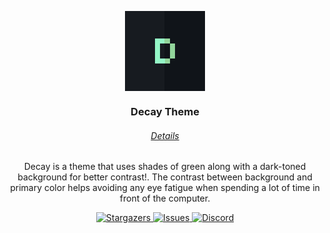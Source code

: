 <p align="center">
  <img align="center" src="https://raw.githubusercontent.com/decaycs/.github/main/assets/logo.png">
</p>

<h3 align="center">Decay Theme</h3>

<h6 align="center">
  <a href="https://github.com/decaycs/decaycs">
    Details
  </a>
</h6>

<p align="center">Decay is a theme that uses shades of green along with a dark-toned background for better contrast!. The
contrast between background and primary color helps avoiding any eye fatigue when spending a
lot of time in front of the computer.</p>

<p align="center">
  <a href="https://github.com/decaycs/decaycs/stargazers">
    <img
      alt="Stargazers"
      src="https://img.shields.io/github/stars/decaycs/decaycs?style=for-the-badge&logo=starship&color=78dba9&logoColor=b6beca&labelColor=1a1e24"
    >
  </a>
  <a href="https://github.com/decaycs/decaycs/issues">
    <img
      alt="Issues"
      src="https://img.shields.io/github/issues/decaycs/decaycs?style=for-the-badge&logo=gitbook&color=70a5eb&logoColor=b6beca&labelColor=1a1e24"
    >
  </a>
  <a href="https://discord.gg/HaqkpE7B3B">
    <img
      alt="Discord"
      src="https://img.shields.io/discord/987042265123938334?style=for-the-badge&logo=discord&color=74bee9&logoColor=b6beca&labelColor=1a1e24"
    >
  </a>
</p>
